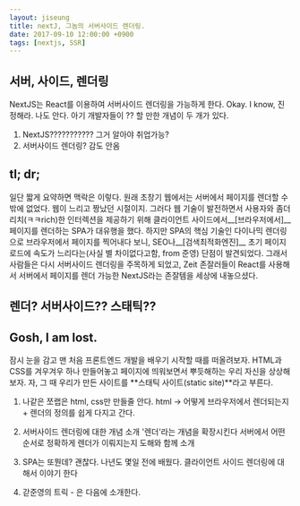 ```yaml
---
layout: jiseung
title: nextJ, 그놈의 서버사이드 렌더링.
date: 2017-09-10 12:00:00 +0900
tags: [nextjs, SSR]
---
```


## 서버, 사이드, 렌더링
NextJS는 React를 이용하여 서버사이드 렌더링을 가능하게 한다. Okay. I know, 진정해라. 나도 안다. 아기 개발자들이 ?? 할 만한 개념이 두 개가 있다.

1. NextJS??????????? 그거 알아야 취업가능?
2. 서버사이드 렌더링? 감도 안옴

## tl; dr;
일단 짧게 요약하면 맥락은 이렇다. 원래 초창기 웹에서는 서버에서 페이지를 렌더할 수 밖에 없었다. 웹이 느리고 짱났던 시절이지. 그러다 웹 기술이 발전하면서 사용자와 좀더 리치(ㅋㅋrich)한 인터렉션을 제공하기 위해 클라이언트 사이드에서__[브라우저에서]__ 페이지를 렌더하는 SPA가 대유행을 했다. 하지만 SPA의 핵심 기술인 다이나믹 렌더링으로 브라우저에서 페이지를 찍어내다 보니, SEO나__[검색최적화엔진]__ 초기 페이지 로드에 속도가 느리다는(사실 별 차이없다고함, from 준영) 단점이 발견되었다. 그래서 사람들은 다시 서버사이드 렌더링을 주목하게 되었고, Zeit 존잘러들이 React를 사용해서 서버에서 페이지를 렌더 가능한 NextJS라는 존잘템을 세상에 내놓으셨다.

## 렌더? 서버사이드?? 스태틱??
## Gosh, I am lost.
잠시 눈을 감고 맨 처음 프론트엔드 개발을 배우기 시작할 때를 떠올려보자. HTML과 CSS를 겨우겨우 하나 만들어놓고 페이지에 띄워보면서 뿌듯해하는 우리 자신을 상상해보자. 자, 그 때 우리가 만든 사이트를 **스태틱 사이트(static site)**라고 부른다.

1) 나같은 쪼랩은 html, css만 만들줄 안다.
html -> 어떻게 브라우저에서 렌더되는지 + 렌더의 정의를 쉽게 다지고 간다.

2) 서버사이드 렌더링에 대한 개념 소개
'렌더'라는 개념을 확장시킨다
서버에서 어떤 순서로 정확하게 렌더가 이뤄지는지 도해와 함께 소개

3) SPA는 또뭔데? 괜찮다. 나년도 몇일 전에 배웠다.
클라이언트 사이드 렌더링에 대해서 이야기 한다

4) 갇준영의 트릭 - 은 다음에 소개한다.